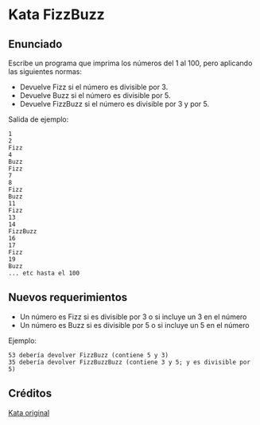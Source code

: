 # Kata FizzBuzz

## Enunciado

Escribe un programa que imprima los números del 1 al 100, pero aplicando las siguientes normas:
- Devuelve Fizz si el número es divisible por 3.
- Devuelve Buzz si el número es divisible por 5.
- Devuelve FizzBuzz si el número es divisible por 3 y por 5.

Salida de ejemplo:

```
1
2
Fizz
4
Buzz
Fizz
7
8
Fizz
Buzz
11
Fizz
13
14
FizzBuzz
16
17
Fizz
19
Buzz
... etc hasta el 100
```

## Nuevos requerimientos

- Un número es Fizz si es divisible por 3 o si incluye un 3 en el número
- Un número es Buzz si es divisible por 5 o si incluye un 5 en el número

Ejemplo:

```
53 debería devolver FizzBuzz (contiene 5 y 3)
35 debería devolver FizzBuzzBuzz (contiene 3 y 5; y es divisible por 5)
```

## Créditos

[Kata original](https://codingdojo.org/kata/FizzBuzz/)